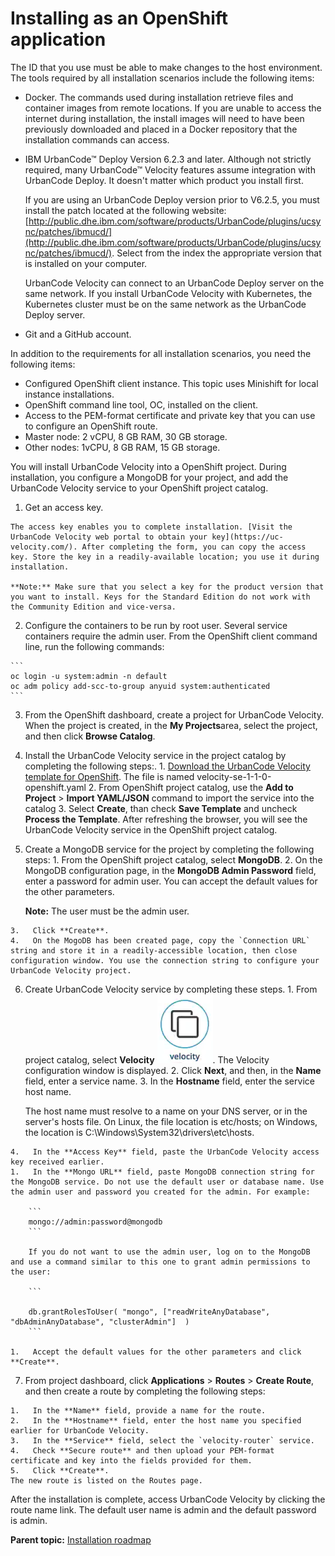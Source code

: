 # Installing as an OpenShift application

The ID that you use must be able to make changes to the host environment. The tools required by all installation scenarios include the following items:

-   Docker. The commands used during installation retrieve files and container images from remote locations. If you are unable to access the internet during installation, the install images will need to have been previously downloaded and placed in a Docker repository that the installation commands can access.
-   IBM UrbanCode™ Deploy Version 6.2.3 and later. Although not strictly required, many UrbanCode™ Velocity features assume integration with UrbanCode Deploy. It doesn't matter which product you install first.

    If you are using an UrbanCode Deploy version prior to V6.2.5, you must install the patch located at the following website: [http://public.dhe.ibm.com/software/products/UrbanCode/plugins/ucsync/patches/ibmucd/](http://public.dhe.ibm.com/software/products/UrbanCode/plugins/ucsync/patches/ibmucd/). Select from the index the appropriate version that is installed on your computer.

    UrbanCode Velocity can connect to an UrbanCode Deploy server on the same network. If you install UrbanCode Velocity with Kubernetes, the Kubernetes cluster must be on the same network as the UrbanCode Deploy server.

-   Git and a GitHub account.

In addition to the requirements for all installation scenarios, you need the following items:

-   Configured OpenShift client instance. This topic uses Minishift for local instance installations.
-   OpenShift command line tool, OC, installed on the client.
-   Access to the PEM-format certificate and private key that you can use to configure an OpenShift route.
-   Master node: 2 vCPU, 8 GB RAM, 30 GB storage.
-   Other nodes: 1vCPU, 8 GB RAM, 15 GB storage.

You will install UrbanCode Velocity into a OpenShift project. During installation, you configure a MongoDB for your project, and add the UrbanCode Velocity service to your OpenShift project catalog.

1.   Get an access key. 

    The access key enables you to complete installation. [Visit the UrbanCode Velocity web portal to obtain your key](https://uc-velocity.com/). After completing the form, you can copy the access key. Store the key in a readily-available location; you use it during installation.

    **Note:** Make sure that you select a key for the product version that you want to install. Keys for the Standard Edition do not work with the Community Edition and vice-versa.

2.   Configure the containers to be run by root user. Several service containers require the admin user. From the OpenShift client command line, run the following commands:

    ```
    oc login -u system:admin -n default
    oc adm policy add-scc-to-group anyuid system:authenticated
    ```

3.   From the OpenShift dashboard, create a project for UrbanCode Velocity. When the project is created, in the **My Projects**area, select the project, and then click **Browse Catalog**.
4.   Install the UrbanCode Velocity service in the project catalog by completing the following steps:. 
    1.   [Download the UrbanCode Velocity template for OpenShift](https://github.com/IBM/velocity-se/releases). The file is named velocity-se-1-1-0-openshift.yaml 
    2.   From OpenShift project catalog, use the **Add to Project** \> **Import YAML/JSON** command to import the service into the catalog 
    3.   Select **Create**, than check **Save Template** and uncheck **Process the Template**. After refreshing the browser, you will see the UrbanCode Velocity service in the OpenShift project catalog.
5.   Create a MongoDB service for the project by completing the following steps: 
    1.   From the OpenShift project catalog, select **MongoDB**. 
    2.   On the MongoDB configuration page, in the **MongoDB Admin Password** field, enter a password for admin user. You can accept the default values for the other parameters.

        **Note:** The user must be the admin user.

    3.   Click **Create**. 
    4.   On the MogoDB has been created page, copy the `Connection URL` string and store it in a readily-accessible location, then close configuration window. You use the connection string to configure your UrbanCode Velocity project.
6.   Create UrbanCode Velocity service by completing these steps. 
    1.   From project catalog, select **Velocity** ![OpenShift Catalog](../images/OpenShiftCatalog.PNG). The Velocity configuration window is displayed.
    2.   Click **Next**, and then, in the **Name** field, enter a service name. 
    3.   In the **Hostname** field, enter the service host name. 

        The host name must resolve to a name on your DNS server, or in the server's hosts file. On Linux, the file location is etc/hosts; on Windows, the location is C:\\Windows\\System32\\drivers\\etc\\hosts.

    4.   In the **Access Key** field, paste the UrbanCode Velocity access key received earlier. 
    1.   In the **Mongo URL** field, paste MongoDB connection string for the MongoDB service. Do not use the default user or database name. Use the admin user and password you created for the admin. For example:

        ```
        mongo://admin:password@mongodb
        ```

        If you do not want to use the admin user, log on to the MongoDB and use a command similar to this one to grant admin permissions to the user:

        ```
        
        db.grantRolesToUser( "mongo", ["readWriteAnyDatabase", "dbAdminAnyDatabase", "clusterAdmin"]  )
        ```

    1.   Accept the default values for the other parameters and click **Create**. 
7.   From project dashboard, click **Applications** \> **Routes** \> **Create Route**, and then create a route by completing the following steps: 

    1.   In the **Name** field, provide a name for the route. 
    2.   In the **Hostname** field, enter the host name you specified earlier for UrbanCode Velocity. 
    3.   In the **Service** field, select the `velocity-router` service. 
    4.   Check **Secure route** and then upload your PEM-format certificate and key into the fields provided for them. 
    5.   Click **Create**. 
    The new route is listed on the Routes page.


After the installation is complete, access UrbanCode Velocity by clicking the route name link. The default user name is admin and the default password is admin.

**Parent topic:** [Installation roadmap](../topics/c_install_se_roadmap.md)

